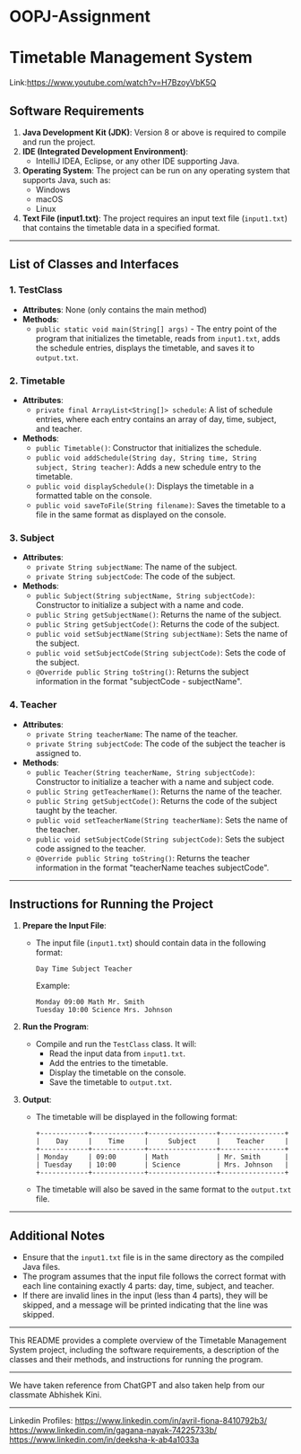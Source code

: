 # OOPJ-Assignment

# Timetable Management System
Link:https://www.youtube.com/watch?v=H7BzoyVbK5Q
## Software Requirements

1. **Java Development Kit (JDK)**: Version 8 or above is required to compile and run the project.
2. **IDE (Integrated Development Environment)**: 
   - IntelliJ IDEA, Eclipse, or any other IDE supporting Java.
3. **Operating System**: The project can be run on any operating system that supports Java, such as:
   - Windows
   - macOS
   - Linux
4. **Text File (input1.txt)**: The project requires an input text file (`input1.txt`) that contains the timetable data in a specified format.

---

## List of Classes and Interfaces

### 1. **TestClass**
   - **Attributes**: None (only contains the main method)
   - **Methods**:
     - `public static void main(String[] args)` - The entry point of the program that initializes the timetable, reads from `input1.txt`, adds the schedule entries, displays the timetable, and saves it to `output.txt`.

### 2. **Timetable**
   - **Attributes**:
     - `private final ArrayList<String[]> schedule`: A list of schedule entries, where each entry contains an array of day, time, subject, and teacher.
   - **Methods**:
     - `public Timetable()`: Constructor that initializes the schedule.
     - `public void addSchedule(String day, String time, String subject, String teacher)`: Adds a new schedule entry to the timetable.
     - `public void displaySchedule()`: Displays the timetable in a formatted table on the console.
     - `public void saveToFile(String filename)`: Saves the timetable to a file in the same format as displayed on the console.

### 3. **Subject**
   - **Attributes**:
     - `private String subjectName`: The name of the subject.
     - `private String subjectCode`: The code of the subject.
   - **Methods**:
     - `public Subject(String subjectName, String subjectCode)`: Constructor to initialize a subject with a name and code.
     - `public String getSubjectName()`: Returns the name of the subject.
     - `public String getSubjectCode()`: Returns the code of the subject.
     - `public void setSubjectName(String subjectName)`: Sets the name of the subject.
     - `public void setSubjectCode(String subjectCode)`: Sets the code of the subject.
     - `@Override public String toString()`: Returns the subject information in the format "subjectCode - subjectName".

### 4. **Teacher**
   - **Attributes**:
     - `private String teacherName`: The name of the teacher.
     - `private String subjectCode`: The code of the subject the teacher is assigned to.
   - **Methods**:
     - `public Teacher(String teacherName, String subjectCode)`: Constructor to initialize a teacher with a name and subject code.
     - `public String getTeacherName()`: Returns the name of the teacher.
     - `public String getSubjectCode()`: Returns the code of the subject taught by the teacher.
     - `public void setTeacherName(String teacherName)`: Sets the name of the teacher.
     - `public void setSubjectCode(String subjectCode)`: Sets the subject code assigned to the teacher.
     - `@Override public String toString()`: Returns the teacher information in the format "teacherName teaches subjectCode".

---

## Instructions for Running the Project

1. **Prepare the Input File**:
   - The input file (`input1.txt`) should contain data in the following format:
     ```
     Day Time Subject Teacher
     ```
     Example:
     ```
     Monday 09:00 Math Mr. Smith
     Tuesday 10:00 Science Mrs. Johnson
     ```

2. **Run the Program**:
   - Compile and run the `TestClass` class. It will:
     - Read the input data from `input1.txt`.
     - Add the entries to the timetable.
     - Display the timetable on the console.
     - Save the timetable to `output.txt`.

3. **Output**:
   - The timetable will be displayed in the following format:
     ```
     +------------+-------------+-----------------+----------------+
     |    Day     |    Time     |     Subject     |    Teacher     |
     +------------+-------------+-----------------+----------------+
     | Monday     | 09:00       | Math            | Mr. Smith      |
     | Tuesday    | 10:00       | Science         | Mrs. Johnson   |
     +------------+-------------+-----------------+----------------+
     ```

   - The timetable will also be saved in the same format to the `output.txt` file.

---

## Additional Notes

- Ensure that the `input1.txt` file is in the same directory as the compiled Java files.
- The program assumes that the input file follows the correct format with each line containing exactly 4 parts: day, time, subject, and teacher.
- If there are invalid lines in the input (less than 4 parts), they will be skipped, and a message will be printed indicating that the line was skipped.

---

This README provides a complete overview of the Timetable Management System project, including the software requirements, a description of the classes and their methods, and instructions for running the program.

---

We have taken reference from ChatGPT and also taken help from our classmate Abhishek Kini. 

---
Linkedin Profiles:
https://www.linkedin.com/in/avril-fiona-8410792b3/
https://www.linkedin.com/in/gagana-nayak-74225733b/
https://www.linkedin.com/in/deeksha-k-ab4a1033a

